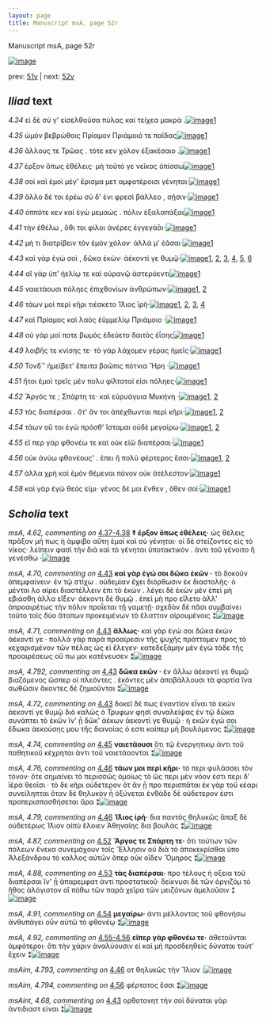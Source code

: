 ```yaml
---
layout: page
title: Manuscript msA, page 52r
---
```


Manuscript msA, page 52r

[![image](http://www.homermultitext.org/iipsrv?OBJ=IIP,1.0&FIF=/project/homer/pyramidal/deepzoom/hmt/vaimg/2017a/VA052RN_0053.tif&WID=100&CVT=JPEG)](http://www.homermultitext.org/ict2/?urn=urn:cite2:hmt:vaimg.2017a:VA052RN_0053)

prev:  [51v](../51v) | next:  [52v](../52v)

## *Iliad* text

*4.34* <a id="4.34"/> εἰ δὲ σύ γ' εἰσελθοῦσα πύλας καὶ τείχεα μακρὰ .[![image](http://www.homermultitext.org/iipsrv?OBJ=IIP,1.0&FIF=/project/homer/pyramidal/deepzoom/hmt/vaimg/2017a/VA052RN_0053.tif&RGN=0.1552,0.2156,0.3854,0.0323&WID=1000&CVT=JPEG)](http://www.homermultitext.org/ict2/?urn=urn:cite2:hmt:vaimg.2017a:VA052RN_0053@0.1552,0.2156,0.3854,0.0323)[1](#msA_4.784)

*4.35* <a id="4.35"/> ὠμὸν βεβρώθοις Πρίαμον Πριάμοιό τε παῖδας[![image](http://www.homermultitext.org/iipsrv?OBJ=IIP,1.0&FIF=/project/homer/pyramidal/deepzoom/hmt/vaimg/2017a/VA052RN_0053.tif&RGN=0.1592,0.2322,0.3884,0.0323&WID=1000&CVT=JPEG)](http://www.homermultitext.org/ict2/?urn=urn:cite2:hmt:vaimg.2017a:VA052RN_0053@0.1592,0.2322,0.3884,0.0323)[1](#msA_4.784)

*4.36* <a id="4.36"/> ἄλλους τε Τρῶας . τότε κεν χόλον ἐξακέσαιο .[![image](http://www.homermultitext.org/iipsrv?OBJ=IIP,1.0&FIF=/project/homer/pyramidal/deepzoom/hmt/vaimg/2017a/VA052RN_0053.tif&RGN=0.1512,0.2509,0.3884,0.0323&WID=1000&CVT=JPEG)](http://www.homermultitext.org/ict2/?urn=urn:cite2:hmt:vaimg.2017a:VA052RN_0053@0.1512,0.2509,0.3884,0.0323)[1](#msA_4.784)

*4.37* <a id="4.37"/> έρξον ὅπως ἐθέλεις· μὴ τοῦτό γε νεῖκος ὀπίσσω[![image](http://www.homermultitext.org/iipsrv?OBJ=IIP,1.0&FIF=/project/homer/pyramidal/deepzoom/hmt/vaimg/2017a/VA052RN_0053.tif&RGN=0.1542,0.2667,0.3894,0.0323&WID=1000&CVT=JPEG)](http://www.homermultitext.org/ict2/?urn=urn:cite2:hmt:vaimg.2017a:VA052RN_0053@0.1542,0.2667,0.3894,0.0323)[1](#msA_4.784)

*4.38* <a id="4.38"/> σοὶ καὶ ἐμοὶ μέγ' ἔρισμα μετ αμφοτέροισι γένηται·[![image](http://www.homermultitext.org/iipsrv?OBJ=IIP,1.0&FIF=/project/homer/pyramidal/deepzoom/hmt/vaimg/2017a/VA052RN_0053.tif&RGN=0.1552,0.287,0.3994,0.0323&WID=1000&CVT=JPEG)](http://www.homermultitext.org/ict2/?urn=urn:cite2:hmt:vaimg.2017a:VA052RN_0053@0.1552,0.287,0.3994,0.0323)[1](#msA_4.784)

*4.39* <a id="4.39"/> ἄλλο δέ τοι ἐρέω σὺ δ' ἐνι φρεσὶ βάλλεο , σῇσιν·[![image](http://www.homermultitext.org/iipsrv?OBJ=IIP,1.0&FIF=/project/homer/pyramidal/deepzoom/hmt/vaimg/2017a/VA052RN_0053.tif&RGN=0.1471,0.3095,0.3994,0.0323&WID=1000&CVT=JPEG)](http://www.homermultitext.org/ict2/?urn=urn:cite2:hmt:vaimg.2017a:VA052RN_0053@0.1471,0.3095,0.3994,0.0323)[1](#msA_4.784)

*4.40* <a id="4.40"/> ὁππότε κεν καὶ ἐγὼ μεμαὼς . πόλιν ἐξαλαπάξαι[![image](http://www.homermultitext.org/iipsrv?OBJ=IIP,1.0&FIF=/project/homer/pyramidal/deepzoom/hmt/vaimg/2017a/VA052RN_0053.tif&RGN=0.1532,0.3283,0.4134,0.0368&WID=1000&CVT=JPEG)](http://www.homermultitext.org/ict2/?urn=urn:cite2:hmt:vaimg.2017a:VA052RN_0053@0.1532,0.3283,0.4134,0.0368)[1](#msA_4.784)

*4.41* <a id="4.41"/> τὴν ἐθέλω , ὅθι τοι φίλοι ἀνέρες ἐγγεγά̄σι·[![image](http://www.homermultitext.org/iipsrv?OBJ=IIP,1.0&FIF=/project/homer/pyramidal/deepzoom/hmt/vaimg/2017a/VA052RN_0053.tif&RGN=0.1461,0.3464,0.3764,0.0368&WID=1000&CVT=JPEG)](http://www.homermultitext.org/ict2/?urn=urn:cite2:hmt:vaimg.2017a:VA052RN_0053@0.1461,0.3464,0.3764,0.0368)[1](#msA_4.784)

*4.42* <a id="4.42"/> μή τι διατρίβειν τὸν ἐμὸν χόλον· ἀλλά μ' ἐᾶσαι·[![image](http://www.homermultitext.org/iipsrv?OBJ=IIP,1.0&FIF=/project/homer/pyramidal/deepzoom/hmt/vaimg/2017a/VA052RN_0053.tif&RGN=0.1522,0.3621,0.4044,0.0368&WID=1000&CVT=JPEG)](http://www.homermultitext.org/ict2/?urn=urn:cite2:hmt:vaimg.2017a:VA052RN_0053@0.1522,0.3621,0.4044,0.0368)[1](#msA_4.784)

*4.43* <a id="4.43"/> καὶ γὰρ ἐγὼ σοὶ , δῶκα ἑκὼν· ἀέκοντί γε θυμῷ·[![image](http://www.homermultitext.org/iipsrv?OBJ=IIP,1.0&FIF=/project/homer/pyramidal/deepzoom/hmt/vaimg/2017a/VA052RN_0053.tif&RGN=0.1502,0.3824,0.4044,0.0368&WID=1000&CVT=JPEG)](http://www.homermultitext.org/ict2/?urn=urn:cite2:hmt:vaimg.2017a:VA052RN_0053@0.1502,0.3824,0.4044,0.0368)[1](#msAint_4.68), [2](#msA_4.784), [3](#msA_4.792), [4](#msA_4.72), [5](#msA_4.70), [6](#msA_4.71)

*4.44* <a id="4.44"/> αἳ γὰρ ὑπ' ἠελίῳ τε καὶ οὐρανῷ ἀστερόεντι[![image](http://www.homermultitext.org/iipsrv?OBJ=IIP,1.0&FIF=/project/homer/pyramidal/deepzoom/hmt/vaimg/2017a/VA052RN_0053.tif&RGN=0.1481,0.4005,0.3794,0.0368&WID=1000&CVT=JPEG)](http://www.homermultitext.org/ict2/?urn=urn:cite2:hmt:vaimg.2017a:VA052RN_0053@0.1481,0.4005,0.3794,0.0368)[1](#msA_4.784)

*4.45* <a id="4.45"/> ναιετάουσι πόληες ἐπιχθονίων ἀνθρώπων·[![image](http://www.homermultitext.org/iipsrv?OBJ=IIP,1.0&FIF=/project/homer/pyramidal/deepzoom/hmt/vaimg/2017a/VA052RN_0053.tif&RGN=0.1381,0.4192,0.3954,0.0368&WID=1000&CVT=JPEG)](http://www.homermultitext.org/ict2/?urn=urn:cite2:hmt:vaimg.2017a:VA052RN_0053@0.1381,0.4192,0.3954,0.0368)[1](#msA_4.784), [2](#msA_4.74)

*4.46* <a id="4.46"/> τάων μοὶ περὶ κῆρι τιέσκετο Ί̈λιος ϊρὴ·[![image](http://www.homermultitext.org/iipsrv?OBJ=IIP,1.0&FIF=/project/homer/pyramidal/deepzoom/hmt/vaimg/2017a/VA052RN_0053.tif&RGN=0.1371,0.438,0.3604,0.0368&WID=1000&CVT=JPEG)](http://www.homermultitext.org/ict2/?urn=urn:cite2:hmt:vaimg.2017a:VA052RN_0053@0.1371,0.438,0.3604,0.0368)[1](#msA_4.784), [2](#msA_4.79), [3](#msAim_4.793), [4](#msA_4.76)

*4.47* <a id="4.47"/> καὶ Πρίαμος καὶ λαὸς ἐϋμμελίῳ Πριάμοιο ·[![image](http://www.homermultitext.org/iipsrv?OBJ=IIP,1.0&FIF=/project/homer/pyramidal/deepzoom/hmt/vaimg/2017a/VA052RN_0053.tif&RGN=0.1542,0.4523,0.3774,0.0368&WID=1000&CVT=JPEG)](http://www.homermultitext.org/ict2/?urn=urn:cite2:hmt:vaimg.2017a:VA052RN_0053@0.1542,0.4523,0.3774,0.0368)[1](#msA_4.784)

*4.48* <a id="4.48"/> οὐ γάρ μοί ποτε βωμὸς ἐδεύετο δαιτὸς ἐΐσης[![image](http://www.homermultitext.org/iipsrv?OBJ=IIP,1.0&FIF=/project/homer/pyramidal/deepzoom/hmt/vaimg/2017a/VA052RN_0053.tif&RGN=0.1522,0.4741,0.3874,0.0368&WID=1000&CVT=JPEG)](http://www.homermultitext.org/ict2/?urn=urn:cite2:hmt:vaimg.2017a:VA052RN_0053@0.1522,0.4741,0.3874,0.0368)[1](#msA_4.784)

*4.49* <a id="4.49"/> λοιβῆς τε κνίσης τε· τὸ γὰρ λάχομεν γέρας ἡμεῖς·[![image](http://www.homermultitext.org/iipsrv?OBJ=IIP,1.0&FIF=/project/homer/pyramidal/deepzoom/hmt/vaimg/2017a/VA052RN_0053.tif&RGN=0.1522,0.4891,0.4174,0.0368&WID=1000&CVT=JPEG)](http://www.homermultitext.org/ict2/?urn=urn:cite2:hmt:vaimg.2017a:VA052RN_0053@0.1522,0.4891,0.4174,0.0368)[1](#msA_4.784)

*4.50* <a id="4.50"/> Τονδ`' ἠμείβετ' ἔπειτα βοῶπις πότνια Ἥρη ·[![image](http://www.homermultitext.org/iipsrv?OBJ=IIP,1.0&FIF=/project/homer/pyramidal/deepzoom/hmt/vaimg/2017a/VA052RN_0053.tif&RGN=0.1461,0.5101,0.3944,0.0368&WID=1000&CVT=JPEG)](http://www.homermultitext.org/ict2/?urn=urn:cite2:hmt:vaimg.2017a:VA052RN_0053@0.1461,0.5101,0.3944,0.0368)[1](#msA_4.784)

*4.51* <a id="4.51"/> ἤτοι ἐμοὶ τρεῖς μὲν πολυ φίλταταί εἰσι πόληες·[![image](http://www.homermultitext.org/iipsrv?OBJ=IIP,1.0&FIF=/project/homer/pyramidal/deepzoom/hmt/vaimg/2017a/VA052RN_0053.tif&RGN=0.1502,0.5297,0.4064,0.0368&WID=1000&CVT=JPEG)](http://www.homermultitext.org/ict2/?urn=urn:cite2:hmt:vaimg.2017a:VA052RN_0053@0.1502,0.5297,0.4064,0.0368)[1](#msA_4.784)

*4.52* <a id="4.52"/> Ἄργός τε ; Σπάρτη τε· καὶ εὐρυάγυια Μυκήνη ·[![image](http://www.homermultitext.org/iipsrv?OBJ=IIP,1.0&FIF=/project/homer/pyramidal/deepzoom/hmt/vaimg/2017a/VA052RN_0053.tif&RGN=0.1371,0.5462,0.3894,0.0368&WID=1000&CVT=JPEG)](http://www.homermultitext.org/ict2/?urn=urn:cite2:hmt:vaimg.2017a:VA052RN_0053@0.1371,0.5462,0.3894,0.0368)[1](#msA_4.87), [2](#msA_4.784)

*4.53* <a id="4.53"/> τὰς διαπέρσαι . ὅτ' ἄν τοι ἀπέχθωνται περὶ κῆρι·[![image](http://www.homermultitext.org/iipsrv?OBJ=IIP,1.0&FIF=/project/homer/pyramidal/deepzoom/hmt/vaimg/2017a/VA052RN_0053.tif&RGN=0.1451,0.5642,0.4104,0.0368&WID=1000&CVT=JPEG)](http://www.homermultitext.org/ict2/?urn=urn:cite2:hmt:vaimg.2017a:VA052RN_0053@0.1451,0.5642,0.4104,0.0368)[1](#msA_4.784), [2](#msA_4.88)

*4.54* <a id="4.54"/> τάων οὔ τοι ἐγὼ πρόσθ' ἵσταμαι οὐδὲ μεγαίρω·[![image](http://www.homermultitext.org/iipsrv?OBJ=IIP,1.0&FIF=/project/homer/pyramidal/deepzoom/hmt/vaimg/2017a/VA052RN_0053.tif&RGN=0.1451,0.5823,0.4004,0.0368&WID=1000&CVT=JPEG)](http://www.homermultitext.org/ict2/?urn=urn:cite2:hmt:vaimg.2017a:VA052RN_0053@0.1451,0.5823,0.4004,0.0368)[1](#msA_4.784), [2](#msA_4.91)

*4.55* <a id="4.55"/> εἴ περ γὰρ φθονέω τε καὶ οὐκ εἰῶ διαπέρσαι·[![image](http://www.homermultitext.org/iipsrv?OBJ=IIP,1.0&FIF=/project/homer/pyramidal/deepzoom/hmt/vaimg/2017a/VA052RN_0053.tif&RGN=0.1311,0.6003,0.4114,0.0368&WID=1000&CVT=JPEG)](http://www.homermultitext.org/ict2/?urn=urn:cite2:hmt:vaimg.2017a:VA052RN_0053@0.1311,0.6003,0.4114,0.0368)[1](#msA_4.784)

*4.56* <a id="4.56"/> οὐκ ἀνύω φθονέους' . ἐπει ῆ πολὺ φέρτερος ἔσσι·[![image](http://www.homermultitext.org/iipsrv?OBJ=IIP,1.0&FIF=/project/homer/pyramidal/deepzoom/hmt/vaimg/2017a/VA052RN_0053.tif&RGN=0.1281,0.6183,0.4204,0.0368&WID=1000&CVT=JPEG)](http://www.homermultitext.org/ict2/?urn=urn:cite2:hmt:vaimg.2017a:VA052RN_0053@0.1281,0.6183,0.4204,0.0368)[1](#msA_4.784), [2](#msAim_4.794)

*4.57* <a id="4.57"/> ἀλλα χρὴ καὶ ἐμὸν θέμεναι πόνον οὐκ ἀτέλεστον·[![image](http://www.homermultitext.org/iipsrv?OBJ=IIP,1.0&FIF=/project/homer/pyramidal/deepzoom/hmt/vaimg/2017a/VA052RN_0053.tif&RGN=0.1421,0.6386,0.4204,0.0368&WID=1000&CVT=JPEG)](http://www.homermultitext.org/ict2/?urn=urn:cite2:hmt:vaimg.2017a:VA052RN_0053@0.1421,0.6386,0.4204,0.0368)[1](#msA_4.784)

*4.58* <a id="4.58"/> καὶ γὰρ ἐγὼ θεός εἰμι· γένος δέ μοι ἔνθεν , ὅθεν σοί·[![image](http://www.homermultitext.org/iipsrv?OBJ=IIP,1.0&FIF=/project/homer/pyramidal/deepzoom/hmt/vaimg/2017a/VA052RN_0053.tif&RGN=0.1421,0.6536,0.4354,0.0391&WID=1000&CVT=JPEG)](http://www.homermultitext.org/ict2/?urn=urn:cite2:hmt:vaimg.2017a:VA052RN_0053@0.1421,0.6536,0.4354,0.0391)[1](#msA_4.784)

## *Scholia* text

*msA, 4.62, commenting on* [4.37-4.38](#4.37-4.38)  <a id="msA_4.62"/> **‡ ἔρξον ὅπως ἐθέλεις·** ὡς θέλεις πρᾶξον μή πως ἡ ἀμφιβο αὕτη ἐμοὶ καὶ σὺ γένηται· οἱ δὲ στείζοντες εἰς τὸ νίκος· λείπειν φασὶ τὴν διὰ καὶ τὸ γένηται ὑποτακτικὸν . ἀντι τοῦ γένοιτο ἢ γενέσθω ·[![image](http://www.homermultitext.org/iipsrv?OBJ=IIP,1.0&FIF=/project/homer/pyramidal/deepzoom/hmt/vaimg/2017a/VA052RN_0053.tif&RGN=0.14848931,0.10553250,0.61072218,0.03443983&WID=1000&CVT=JPEG)](http://www.homermultitext.org/ict2/?urn=urn:cite2:hmt:vaimg.2017a:VA052RN_0053@0.14848931,0.10553250,0.61072218,0.03443983)

*msA, 4.70, commenting on* [4.43](#4.43)  <a id="msA_4.70"/> **καὶ γὰρ ἐγώ σοι δῶκα ἐκῶν ·** τὸ δοκοῦν ἀπεμφαίνειν· ἐν τῷ στίχω . οὐδεμίαν ἔχει διόρθωσιν ἐκ διαστολῆς· ὁ μέντοι λο αίρει διαστέλλειν ἐπι τὸ ἑκών . λέγει δὲ ἐκὼν μὲν ἐπεὶ μὴ εβιάσθη ἀλλα εῖξεν· ἀέκοντι δὲ θυμῷ . ἐπεὶ μὴ προ εἴλετο ἀλλ' ἀπροαιρέτως τὴν πόλιν προΐεται τῇ γαμετῇ· σχεδὸν δὲ πᾶσι συμβαίνει τοῦτο τοῖς δύο ἄτοπων προκειμένων τὸ ἕλαττον αἱρουμένοις ⁑[![image](http://www.homermultitext.org/iipsrv?OBJ=IIP,1.0&FIF=/project/homer/pyramidal/deepzoom/hmt/vaimg/2017a/VA052RN_0053.tif&RGN=0.14572587,0.13748271,0.60961680,0.05643154&WID=1000&CVT=JPEG)](http://www.homermultitext.org/ict2/?urn=urn:cite2:hmt:vaimg.2017a:VA052RN_0053@0.14572587,0.13748271,0.60961680,0.05643154)

*msA, 4.71, commenting on* [4.43](#4.43)  <a id="msA_4.71"/> **ἄλλως·** καὶ γὰρ ἐγώ σοι δῶκα ἑκὼν ἀέκοντί γε · πολλὰ γὰρ παρὰ προαίρεσιν τῆς ψυχῆς πράττομεν προς τὸ κεχαρισμένον τῶν πέλας ὡς εἰ ἔλεγεν· κατεδεξάμην μὲν ἐγὼ τάδε τῆς προαιρέσεως οὔ πω μοι κατένευσεν ⁑[![image](http://www.homermultitext.org/iipsrv?OBJ=IIP,1.0&FIF=/project/homer/pyramidal/deepzoom/hmt/vaimg/2017a/VA052RN_0053.tif&RGN=0.32958732,0.17939142,0.42557111,0.06998617&WID=1000&CVT=JPEG)](http://www.homermultitext.org/ict2/?urn=urn:cite2:hmt:vaimg.2017a:VA052RN_0053@0.32958732,0.17939142,0.42557111,0.06998617)

*msA, 4.792, commenting on* [4.43](#4.43)  <a id="msA_4.792"/> **δῶκα εκῶν ·** ἐν ἄλλω ἀέκοντί γε θυμῷ βιαζόμενος ὥσπερ οἱ πλεόντες . ἑκόντες μὲν ἀποβάλλουσι τὰ φορτία ἵνα σωθῶσιν ἄκοντες δὲ ζημιοῦνται ⁑[![image](http://www.homermultitext.org/iipsrv?OBJ=IIP,1.0&FIF=/project/homer/pyramidal/deepzoom/hmt/vaimg/2017a/VA052RN_0053.tif&RGN=0.55324245,0.24329184,0.21002211,0.05643154&WID=1000&CVT=JPEG)](http://www.homermultitext.org/ict2/?urn=urn:cite2:hmt:vaimg.2017a:VA052RN_0053@0.55324245,0.24329184,0.21002211,0.05643154)

*msA, 4.72, commenting on* [4.43](#4.43)  <a id="msA_4.72"/> δοκεῖ δέ πως ἐναντίον εἶναι τὸ εκὼν ἀεκοντί γε θυμῷ διὸ καλῶς ὁ Τρυφων φησὶ συναλείψας ἐν τῷ δῶκα συνάπτει τὸ ἑκῶν ἵν' ᾖ δῶκ' ἀέκων ἀεκοντί γε θυμῷ · ἠ εκῶν ἐγώ σοι ἔδωκα ἀεκούσης μου τῆς διανοίας ό εστι καίπερ μὴ βουλόμενος ⁑[![image](http://www.homermultitext.org/iipsrv?OBJ=IIP,1.0&FIF=/project/homer/pyramidal/deepzoom/hmt/vaimg/2017a/VA052RN_0053.tif&RGN=0.55987472,0.29612725,0.21039057,0.08934993&WID=1000&CVT=JPEG)](http://www.homermultitext.org/ict2/?urn=urn:cite2:hmt:vaimg.2017a:VA052RN_0053@0.55987472,0.29612725,0.21039057,0.08934993)

*msA, 4.74, commenting on* [4.45](#4.45)  <a id="msA_4.74"/> **ναιετάουσι** ὅτι τῷ ἐνεργητικῳ ἀντι τοῦ παθητικοῦ κέχρηται ἀντι τοῦ ναιετάοονται ⁑[![image](http://www.homermultitext.org/iipsrv?OBJ=IIP,1.0&FIF=/project/homer/pyramidal/deepzoom/hmt/vaimg/2017a/VA052RN_0053.tif&RGN=0.56429624,0.37607192,0.18828298,0.04343015&WID=1000&CVT=JPEG)](http://www.homermultitext.org/ict2/?urn=urn:cite2:hmt:vaimg.2017a:VA052RN_0053@0.56429624,0.37607192,0.18828298,0.04343015)

*msA, 4.76, commenting on* [4.46](#4.46)  <a id="msA_4.76"/> **τάων μοι περὶ κῆρι·** τὸ περι φυλάσσει τὸν τόνον· ὅτε σημαίνει τὸ περισσῶς ὁμοίως τὸ ὣς περι μὲν νόον ἐστι περι δ' ϊὲρὰ θεοῖσι · τὸ δε κῆρι οὐδετερον ὅτ ἂν ᾖ προ περισπᾶται ἐκ γὰρ τοῦ κέαρι συνείληπται ὅταν δὲ θηλυκὸν ἦ ὀξύνεται ἐνθάδε δὲ οὐδετερον ἐστι προπερισπασθήσεται ἄρα ⁑[![image](http://www.homermultitext.org/iipsrv?OBJ=IIP,1.0&FIF=/project/homer/pyramidal/deepzoom/hmt/vaimg/2017a/VA052RN_0053.tif&RGN=0.54624171,0.41562932,0.21002211,0.10207469&WID=1000&CVT=JPEG)](http://www.homermultitext.org/ict2/?urn=urn:cite2:hmt:vaimg.2017a:VA052RN_0053@0.54624171,0.41562932,0.21002211,0.10207469)

*msA, 4.79, commenting on* [4.46](#4.46)  <a id="msA_4.79"/> **Ί̈λιος ἱρή·** δια παντὸς θηλυκῶς ἅπαξ δὲ οὐδετέρως Ί̈λιον αἰπὺ ἕλοιεν Ἀθηναίης δια βουλάς ⁑[![image](http://www.homermultitext.org/iipsrv?OBJ=IIP,1.0&FIF=/project/homer/pyramidal/deepzoom/hmt/vaimg/2017a/VA052RN_0053.tif&RGN=0.55692704,0.51438451,0.19417833,0.03955740&WID=1000&CVT=JPEG)](http://www.homermultitext.org/ict2/?urn=urn:cite2:hmt:vaimg.2017a:VA052RN_0053@0.55692704,0.51438451,0.19417833,0.03955740)

*msA, 4.87, commenting on* [4.52](#4.52)  <a id="msA_4.87"/> **Ἄργος τε Σπάρτη τε·** ὅτι τούτων τῶν πόλεων ἕνεκα συνεμάχουν τοῖς Ἕλλησιν οὐ διὰ τὸ ἀποκεκρίσθαι ὑπο Ἀλεξάνδρου τὸ καλλος αὐτῶν ὅπερ οὐκ οῖδεν Ὅμηρος ⁑[![image](http://www.homermultitext.org/iipsrv?OBJ=IIP,1.0&FIF=/project/homer/pyramidal/deepzoom/hmt/vaimg/2017a/VA052RN_0053.tif&RGN=0.55434783,0.55587828,0.20523213,0.06887967&WID=1000&CVT=JPEG)](http://www.homermultitext.org/ict2/?urn=urn:cite2:hmt:vaimg.2017a:VA052RN_0053@0.55434783,0.55587828,0.20523213,0.06887967)

*msA, 4.88, commenting on* [4.53](#4.53)  <a id="msA_4.88"/> **τὰς διαπέρσαι·** προ τέλους ἡ οξεια τοῦ διαπέρσαι ἵν' ᾖ ἀπαρεμφατ ἀντι προστατικοῦ· δείκνυσι δὲ τῶν ὀργιζόμ τὸ ῆθος ἀλόγιστον οἳ πόθω τῶν παρὰ χεῖρα τῶν μειζόνων ἀμελοῦσιν ⁑[![image](http://www.homermultitext.org/iipsrv?OBJ=IIP,1.0&FIF=/project/homer/pyramidal/deepzoom/hmt/vaimg/2017a/VA052RN_0053.tif&RGN=0.14572587,0.62710927,0.61790715,0.08672199&WID=1000&CVT=JPEG)](http://www.homermultitext.org/ict2/?urn=urn:cite2:hmt:vaimg.2017a:VA052RN_0053@0.14572587,0.62710927,0.61790715,0.08672199)

*msA, 4.91, commenting on* [4.54](#4.54)  <a id="msA_4.91"/> **μεγαίρω·** ἀντι μέλλοντος τοῦ φθονήσω ἀνθυπάγει οὖν αὐτῶ τὸ φθονέῳ ⁑[![image](http://www.homermultitext.org/iipsrv?OBJ=IIP,1.0&FIF=/project/homer/pyramidal/deepzoom/hmt/vaimg/2017a/VA052RN_0053.tif&RGN=0.32535004,0.70013831,0.44215181,0.01991701&WID=1000&CVT=JPEG)](http://www.homermultitext.org/ict2/?urn=urn:cite2:hmt:vaimg.2017a:VA052RN_0053@0.32535004,0.70013831,0.44215181,0.01991701)

*msA, 4.92, commenting on* [4.55-4.56](#4.55-4.56)  <a id="msA_4.92"/> **εἴπερ γὰρ φθονέω τε·** ἀθετοῦνται ἀμφότεροι· ὅτι τὴν χάριν ἁναλύουσιν εἰ καὶ μὴ προσδεηθεὶς δύναται τούτ' ἔχειν ⁑[![image](http://www.homermultitext.org/iipsrv?OBJ=IIP,1.0&FIF=/project/homer/pyramidal/deepzoom/hmt/vaimg/2017a/VA052RN_0053.tif&RGN=0.14683125,0.71507607,0.59027266,0.03443983&WID=1000&CVT=JPEG)](http://www.homermultitext.org/ict2/?urn=urn:cite2:hmt:vaimg.2017a:VA052RN_0053@0.14683125,0.71507607,0.59027266,0.03443983)

*msAim, 4.793, commenting on* [4.46](#4.46)  <a id="msAim_4.793"/> οτ θηλυκῶς τὴν Ἴλιον :[![image](http://www.homermultitext.org/iipsrv?OBJ=IIP,1.0&FIF=/project/homer/pyramidal/deepzoom/hmt/vaimg/2017a/VA052RN_0053.tif&RGN=0.49760501,0.44661134,0.05379514,0.01355463&WID=1000&CVT=JPEG)](http://www.homermultitext.org/ict2/?urn=urn:cite2:hmt:vaimg.2017a:VA052RN_0053@0.49760501,0.44661134,0.05379514,0.01355463)

*msAim, 4.794, commenting on* [4.56](#4.56)  <a id="msAim_4.794"/> φέρτατος ἔσσι ⁑[![image](http://www.homermultitext.org/iipsrv?OBJ=IIP,1.0&FIF=/project/homer/pyramidal/deepzoom/hmt/vaimg/2017a/VA052RN_0053.tif&RGN=0.53518791,0.62780083,0.02321297,0.02614108&WID=1000&CVT=JPEG)](http://www.homermultitext.org/ict2/?urn=urn:cite2:hmt:vaimg.2017a:VA052RN_0053@0.53518791,0.62780083,0.02321297,0.02614108)

*msAint, 4.68, commenting on* [4.43](#4.43)  <a id="msAint_4.68"/> ορθοτονητ τὴν σοὶ δύναται γὰρ ἀντιδιαστ εἰναι ⁑[![image](http://www.homermultitext.org/iipsrv?OBJ=IIP,1.0&FIF=/project/homer/pyramidal/deepzoom/hmt/vaimg/2017a/VA052RN_0053.tif&RGN=0.09229919,0.39239281,0.05471629,0.04674965&WID=1000&CVT=JPEG)](http://www.homermultitext.org/ict2/?urn=urn:cite2:hmt:vaimg.2017a:VA052RN_0053@0.09229919,0.39239281,0.05471629,0.04674965)